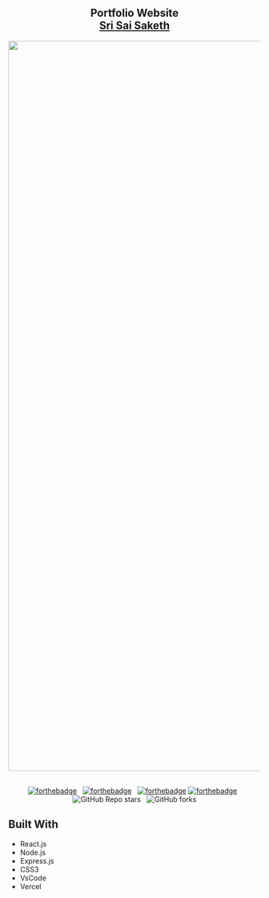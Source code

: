 
<h2 align="center">
  Portfolio Website <br/>
  <a href="https://srisaisaketh.vercel.app/" target="_blank">Sri Sai Saketh</a>
</h2>
<div align="center">
  <img width="1457" alt="readme-img" src="https://github.com/user-attachments/assets/96c710f1-7b1b-40d5-8509-e98679f0d17d">

</div>

<br/>

<center>

[![forthebadge](https://forthebadge.com/images/badges/built-with-love.svg)](https://forthebadge.com) &nbsp;
[![forthebadge](https://forthebadge.com/images/badges/made-with-javascript.svg)](https://forthebadge.com) &nbsp;
[![forthebadge](https://forthebadge.com/images/featured/featured-uses-html.svg)](https://forthebadge.com)
[![forthebadge](https://forthebadge.com/images/badges/open-source.svg)](https://forthebadge.com) &nbsp;
![GitHub Repo stars](https://img.shields.io/github/stars/soumyajit4419/Portfolio?color=red&logo=github&style=for-the-badge) &nbsp;
![GitHub forks](https://img.shields.io/github/forks/soumyajit4419/Portfolio?color=red&logo=github&style=for-the-badge)

</center>


## Built With

- React.js
- Node.js
- Express.js
- CSS3
- VsCode
- Vercel

